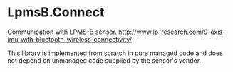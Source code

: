 LpmsB.Connect
=============

Communication with LPMS-B sensor.
http://www.lp-research.com/9-axis-imu-with-bluetooth-wireless-connectivity/

This library is implemented from scratch in pure managed code and does not depend on unmanaged code supplied by the sensor's vendor.

